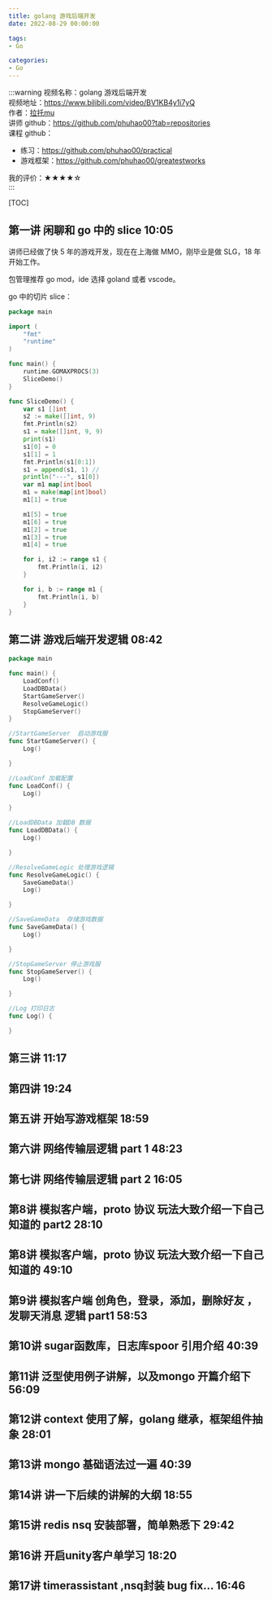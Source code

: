 ```yaml
---
title: golang 游戏后端开发
date: 2022-08-29 00:00:00

tags: 
- Go

categories: 
- Go
---
```


:::warning
视频名称：golang 游戏后端开发  
视频地址：https://www.bilibili.com/video/BV1KB4y1i7yQ  
作者：[拉托mu](https://space.bilibili.com/93811554)  
讲师 github：https://github.com/phuhao00?tab=repositories  
课程 github：
- 练习：https://github.com/phuhao00/practical  
- 游戏框架：https://github.com/phuhao00/greatestworks  

我的评价：★★★★☆  
:::

<!-- more -->
[TOC]

## 第一讲 闲聊和 go 中的 slice 10:05
讲师已经做了快 5 年的游戏开发，现在在上海做 MMO，刚毕业是做 SLG，18 年开始工作。

包管理推荐 go mod，ide 选择 goland 或者 vscode。

go 中的切片 slice：
```go
package main

import (
	"fmt"
	"runtime"
)

func main() {
	runtime.GOMAXPROCS(3)
	SliceDemo()
}

func SliceDemo() {
	var s1 []int
	s2 := make([]int, 9)
	fmt.Println(s2)
	s1 = make([]int, 9, 9)
	print(s1)
	s1[0] = 0
	s1[1] = 1
	fmt.Println(s1[0:1])
	s1 = append(s1, 1) //
	println("---", s1[0])
	var m1 map[int]bool
	m1 = make(map[int]bool)
	m1[1] = true

	m1[5] = true
	m1[6] = true
	m1[2] = true
	m1[3] = true
	m1[4] = true

	for i, i2 := range s1 {
		fmt.Println(i, i2)
	}

	for i, b := range m1 {
		fmt.Println(i, b)
	}
}
```

## 第二讲 游戏后端开发逻辑 08:42
```go
package main

func main() {
	LoadConf()
	LoadDBData()
	StartGameServer()
	ResolveGameLogic()
	StopGameServer()
}

//StartGameServer  启动游戏服
func StartGameServer() {
	Log()

}

//LoadConf 加载配置
func LoadConf() {
	Log()

}

//LoadDBData 加载DB 数据
func LoadDBData() {
	Log()

}

//ResolveGameLogic 处理游戏逻辑
func ResolveGameLogic() {
	SaveGameData()
	Log()

}

//SaveGameData  存储游戏数据
func SaveGameData() {
	Log()

}

//StopGameServer 停止游戏服
func StopGameServer() {
	Log()

}

//Log 打印日志
func Log() {

}
```

## 第三讲 11:17
## 第四讲 19:24
## 第五讲 开始写游戏框架 18:59
## 第六讲 网络传输层逻辑 part 1 48:23
## 第七讲 网络传输层逻辑 part 2 16:05
## 第8讲 模拟客户端，proto 协议 玩法大致介绍一下自己知道的 part2 28:10
## 第8讲 模拟客户端，proto 协议 玩法大致介绍一下自己知道的 49:10
## 第9讲 模拟客户端 创角色，登录，添加，删除好友 ，发聊天消息 逻辑 part1 58:53
## 第10讲 sugar函数库，日志库spoor 引用介绍 40:39
## 第11讲 泛型使用例子讲解，以及mongo 开篇介绍下 56:09
## 第12讲 context 使用了解，golang 继承，框架组件抽象 28:01
## 第13讲 mongo 基础语法过一遍 40:39
## 第14讲 讲一下后续的讲解的大纲 18:55
## 第15讲 redis nsq 安装部署，简单熟悉下 29:42
## 第16讲 开启unity客户单学习 18:20
## 第17讲 timerassistant ,nsq封装 bug fix... 16:46
